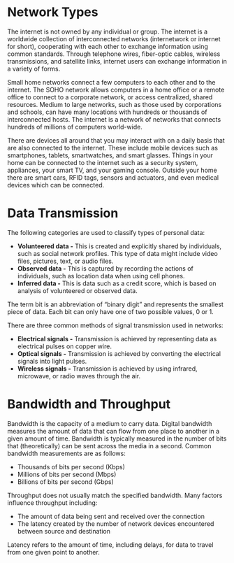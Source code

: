 # Network Types
The internet is not owned by any individual or group. The internet is a worldwide collection of interconnected networks (internetwork or internet for short), cooperating with each other to exchange information using common standards. Through telephone wires, fiber-optic cables, wireless transmissions, and satellite links, internet users can exchange information in a variety of forms.

Small home networks connect a few computers to each other and to the internet. The SOHO network allows computers in a home office or a remote office to connect to a corporate network, or access centralized, shared resources. Medium to large networks, such as those used by corporations and schools, can have many locations with hundreds or thousands of interconnected hosts. The internet is a network of networks that connects hundreds of millions of computers world-wide.

There are devices all around that you may interact with on a daily basis that are also connected to the internet. These include mobile devices such as smartphones, tablets, smartwatches, and smart glasses. Things in your home can be connected to the internet such as a security system, appliances, your smart TV, and your gaming console. Outside your home there are smart cars, RFID tags, sensors and actuators, and even medical devices which can be connected.

# Data Transmission
The following categories are used to classify types of personal data:

- **Volunteered data -** This is created and explicitly shared by individuals, such as social network profiles. This type of data might include video files, pictures, text, or audio files.
- **Observed data -** This is captured by recording the actions of individuals, such as location data when using cell phones.
- **Inferred data -** This is data such as a credit score, which is based on analysis of volunteered or observed data.

The term bit is an abbreviation of “binary digit” and represents the smallest piece of data. Each bit can only have one of two possible values, 0 or 1.

There are three common methods of signal transmission used in networks:

- **Electrical signals -** Transmission is achieved by representing data as electrical pulses on copper wire.
- **Optical signals -** Transmission is achieved by converting the electrical signals into light pulses.
- **Wireless signals -** Transmission is achieved by using infrared, microwave, or radio waves through the air.
# Bandwidth and Throughput
Bandwidth is the capacity of a medium to carry data. Digital bandwidth measures the amount of data that can flow from one place to another in a given amount of time. Bandwidth is typically measured in the number of bits that (theoretically) can be sent across the media in a second. Common bandwidth measurements are as follows:

- Thousands of bits per second (Kbps)
- Millions of bits per second (Mbps)
- Billions of bits per second (Gbps)

Throughput does not usually match the specified bandwidth. Many factors influence throughput including:

- The amount of data being sent and received over the connection
- The latency created by the number of network devices encountered between source and destination

Latency refers to the amount of time, including delays, for data to travel from one given point to another.